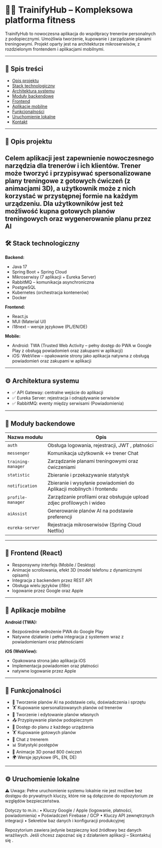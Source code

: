 # 🏋️‍♂️ TrainifyHub – Kompleksowa platforma fitness

TrainifyHub to nowoczesna aplikacja do współpracy trenerów personalnych z podopiecznymi. Umożliwia tworzenie, kupowanie i zarządzanie planami treningowymi. Projekt oparty jest na architekturze mikroserwisów, z rozdzielonym frontendem i aplikacjami mobilnymi.

---

## 📌 Spis treści

- [Opis projektu](#opis-projektu)
- [Stack technologiczny](#stack-technologiczny)
- [Architektura systemu](#architektura-systemu)
- [Moduły backendowe](#moduły-backendowe)
- [Frontend](#frontend)
- [Aplikacje mobilne](#aplikacje-mobilne)
- [Funkcjonalności](#funkcjonalności)
- [Uruchomienie lokalne](#uruchomienie-lokalne)
- [Kontakt](#kontakt)

---

## 🧠 Opis projektu

Celem aplikacji jest zapewnienie nowoczesnego narzędzia dla trenerów i ich klientów. Trener może tworzyć i przypisywać spersonalizowane plany treningowe z gotowych ćwiczeń (z animacjami 3D), a użytkownik może z nich korzystać w przystępnej formie na każdym urządzeniu.
Dla użytkowników jest też możliwość kupna gotowych planów treningowych oraz wygenerowanie planu przez AI
---

## 🛠️ Stack technologiczny

**Backend:**
- Java 17
- Spring Boot + Spring Cloud
- Mikroserwisy (7 aplikacji + Eureka Server)
- RabbitMQ – komunikacja asynchroniczna
- PostgreSQL
- Kubernetes (orchestracja kontenerów)
- Docker

**Frontend:**
- React.js
- MUI (Material UI)
- i18next – wersje językowe (PL/EN/DE)

**Mobile:**
- Android: TWA (Trusted Web Activity – pełny dostęp do PWA w Google Play z obsługą powiadomień oraz zakupami w aplikacji)
- iOS: WebView – opakowanie strony jako aplikacja natywna z obsługą powiadomień oraz zakupami w aplikacji

---

## ⚙️ Architektura systemu

- ✅ API Gateway: centralne wejście do aplikacji
- ✅ Eureka Server: rejestracja i odnajdywanie serwisów
- ✅ RabbitMQ: eventy między serwisami (Powiadomienia)

---

## 🧩 Moduły backendowe

| Nazwa modułu         | Opis                                                                 |
|----------------------|----------------------------------------------------------------------|
| `auth`               | Obsługa logowania, rejestracji, JWT , płatności                      |
| `messenger`          | Komunikacja użytkownik ↔ trener  Chat                                |
| `training-manager`   | Zarządzanie planami treningowymi oraz ćwiczeniami                    |
| `statistic`          | Zbieranie i przekazywanie statystyk                                  |
| `notification`       | Zbieranie i wysyłanie powiadomień do Aplikacji mobilnych i frontendu |
| `profile-manager`    | Zarządzanie profilami oraz obsługuje upload zdjec profilowych i wideo|                                          |
| `aiAssist`           | Generowanie planów AI na podstawie preferencji                       |
| `eureka-server`      | Rejestracja mikroserwisów (Spring Cloud Netflix)                     |

---

## 🎨 Frontend (React)

- Responsywny interfejs (Mobile / Desktop)
- Animacje scrollowania, efekt 3D (model telefonu z dynamicznymi opisami)
- Integracja z backendem przez REST API
- Obsługa wielu języków (i18n)
- logowanie przez Google oraz Apple
---

## 📱 Aplikacje mobilne

**Android (TWA):**
- Bezpośrednie wdrożenie PWA do Google Play
- Natywne działanie i pełna integracja z systemem wraz z powiadomieniami oraz płatnościami

**iOS (WebView):**
- Opakowana strona jako aplikacja iOS
- Implementacja powiadomien oraz płatności
- natywne logowanie przez Apple

---

## 🚀 Funkcjonalności

- 🧠 Tworzenie planów AI na podstawie celu, doświadczenia i sprzętu
- 🏋️ Kupowanie spersonalizowanych planów od trenerów
- 📝 Tworzenie i edytowanie planów własnych
- 📤 Przypisywanie planów podopiecznym
- 📱 Dostęp do planu z każdego urządzenia
- 🏋️ Kupowanie gotowych planów
- 💬 Chat z trenerem
- 📊 Statystyki postępów
- 🎥 Animacje 3D ponad 800 ćwiczeń
- 🌍 Wersje językowe (PL, EN, DE)

---

## ⚙️ Uruchomienie lokalne

⚠️ Uwaga:
Pełne uruchomienie systemu lokalnie nie jest możliwe bez dostępu do prywatnych kluczy, które nie są dołączone do repozytorium ze względów bezpieczeństwa.

Dotyczy to m.in.:
	•	Kluczy Google / Apple (logowanie, płatności, powiadomienia)
	•	Poświadczeń Firebase / GCP
	•	Kluczy API zewnętrznych integracji
	•	Sekretów baz danych i konfiguracji produkcyjnej

Repozytorium zawiera jedynie bezpieczny kod źródłowy bez danych wrażliwych.
Jeśli chcesz zapoznać się z działaniem aplikacji – Skontaktuj się .
